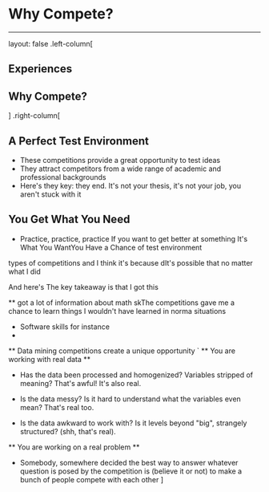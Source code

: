 # Why Compete?


---
layout: false
.left-column[
  ## Experiences
  ## Why Compete?
]
.right-column[

## A Perfect Test Environment
- These competitions provide a great opportunity to test ideas
- They attract competitors from a wide range of academic and professional backgrounds
- Here's they key: they end. It's not your thesis, it's not your job, you aren't stuck with it

## You Get What You Need
- Practice, practice, practice
If you want to get better at something 
It's What You WantYou Have a Chance
of test environment 

types of competitions and I think it's because dIt's possible that no matter what I did

And here's The key takeaway is that I got this 

**
got a lot of information about math skThe competitions gave me a chance to learn things I wouldn't have learned in norma situations
- Software skills for instance
- 

** 
Data mining competitions create a unique opportunity 
`
** You are working with real data **

-  Has the data been processed and homogenized? Variables stripped of meaning? That's awful! It's also real.

-  Is the data messy? Is it hard to understand what the variables even mean? That's real too.

-  Is the data awkward to work with? Is it levels beyond "big", strangely structured? (shh, that's real).

** You are working on a real problem **

-  Somebody, somewhere decided the best way to answer whatever question is posed by the competition is (believe it or not) to make a bunch of people compete with each other
]
